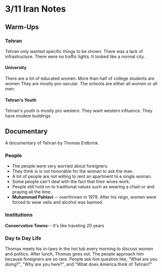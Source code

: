 # 3/11 Iran Notes
## Warm-Ups
### Tehran
Tehran only wanted specific things to be shown. There was a lack of infrastructure. There were no traffic lights. It looked like a normal city.
#### University
There are a lot of educated women. More than half of college students are women They are mostly pro-secular. The schools are either all women or all men.
#### Tehran's Youth
Tehran's youth is mostly pro western. They want western influence. They have modem buildings
## Documentary
A documentary of Tehran by Thomas Erdbrink.

### People
- The people were very worried about foreigners. 
- They think is is not honorable for the woman to ask the man. 
- A lot of people are not willing to rent an apartment to a single woman.
- Some people can't deal with the fact that their wives work.
- People still hold on to traditional values such as wearing a chad-or and praying all the time.
- **Muhammad Pahlavi** -- overthrown in 1979. After his reign, women were forced to wear veils and alcohol was banned.
### Institutions
**Conservative Towns**-- It's like traveling 20 years 
### Day to Day Life
Thomas meets his in-laws in the hot tub every morning to discuss women and politics. After lunch, Thomas goes out. The people approach him because foreigners are so rare. People ask him question like, "What are you doing?", "Why are you here?", and "What does America think of Tehran?"

<!--stackedit_data:
eyJoaXN0b3J5IjpbMTExMzc2MjI2MywxNzY3MzY2OTYwXX0=
-->